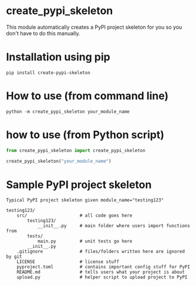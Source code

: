 
# create_pypi_skeleton

This module automatically creates a PyPI project skeleton for you so you don't have to do this manually.

# Installation using pip
```
pip install create-pypi-skeleton
```

# How to use (from command line)
```
python -m create_pypi_skeleton your_module_name
```

# how to use (from Python script)
```python
from create_pypi_skeleton import create_pypi_skeleton

create_pypi_skeleton("your_module_name")
```

# Sample PyPI project skeleton 

```
Typical PyPI project skeleton given module_name="testing123"

testing123/                 
    src/                    # all code goes here
        testing123/         
            __init__.py     # main folder where users import functions from
        tests/              
            main.py         # unit tests go here
        __init__.py
    .gitignore              # files/folders written here are ignored by git
    LICENSE                 # license stuff
    pyproject.toml          # contains important config stuff for PyPI
    README.md               # tells users what your project is about
    upload.py               # helper script to upload project to PyPI
```